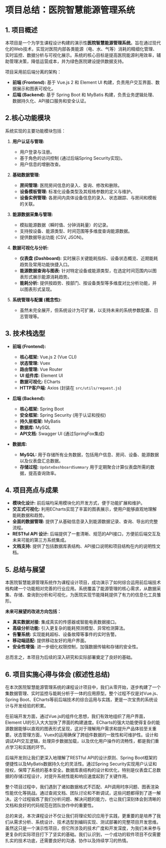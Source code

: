 # 项目总结：医院智慧能源管理系统

## 1. 项目概述

本项目是一个为学生课程设计构建的演示性**医院智慧能源管理系统**。旨在通过现代化的Web技术，实现对医院内部各类能源（电、水、气等）消耗的精细化管理、实时监控、数据分析与可视化展示。系统的核心目标是提高医院能源利用效率，辅助管理决策，降低运营成本，并为绿色医院建设提供数据支持。

项目采用前后端分离的架构：
*   **前端 (Frontend):** 基于 Vue.js 2 和 Element UI 构建，负责用户交互界面、数据展示和图表可视化。
*   **后端 (Backend):** 基于 Spring Boot 和 MyBatis 构建，负责业务逻辑处理、数据持久化、API接口服务和安全认证。

## 2.核心功能模块

系统实现的主要功能模块包括：

1.  **用户认证与管理:**
    *   用户登录与注册。
    *   基于角色的访问控制 (通过后端Spring Security实现)。
    *   用户信息的增删改查。

2.  **基础数据管理:**
    *   **房间管理:** 医院房间信息的录入、查询、修改和删除。
    *   **设备模板管理:** 标准化设备类型及其规格参数的定义与维护。
    *   **设备实例管理:** 各房间内具体设备信息的录入、状态跟踪、与房间和模板的关联。

3.  **能源数据采集与管理:**
    *   模拟能源数据（瞬时值、分钟消耗量）的记录。
    *   支持按设备、能源类型、时间范围等多维度查询能源数据。
    *   提供数据导出功能 (CSV, JSON)。

4.  **数据可视化与分析:**
    *   **仪表盘 (Dashboard):** 实时展示关键能耗指标、设备状态概览、近期能耗趋势及常用功能快捷入口。
    *   **能源数据查询与图表:** 针对特定设备或能源类型，在选定时间范围内以图表形式展示能源消耗趋势。
    *   **能耗分析:** 提供按趋势、按部门、按设备类型等多维度对比分析功能，并以图表形式呈现。

5.  **系统管理与配置 (概念性):**
    *   虽然未完全展开，但系统设计为可扩展，以支持未来的系统参数配置、日志管理等。

## 3. 技术栈选型

*   **前端 (Frontend):**
    *   **核心框架:** Vue.js 2 (Vue CLI)
    *   **状态管理:** Vuex
    *   **路由管理:** Vue Router
    *   **UI 组件库:** Element UI
    *   **数据可视化:** ECharts
    *   **HTTP客户端:** Axios (封装在 `src/utils/request.js`)

*   **后端 (Backend):**
    *   **核心框架:** Spring Boot
    *   **安全框架:** Spring Security (用于认证和授权)
    *   **持久层框架:** MyBatis
    *   **数据库:** MySQL
    *   **API文档:** Swagger UI (通过SpringFox集成)

*   **数据库:**
    *   **MySQL:** 用于存储所有业务数据，包括用户信息、房间、设备、能源数据以及仪表盘汇总数据。
    *   **存储过程:** `UpdateDashboardSummary` 用于定期聚合计算仪表盘所需的数据，提高查询效率。

## 4. 项目亮点与成果

*   **模块化设计:** 前后端均采用模块化的开发方式，便于功能扩展和维护。
*   **交互式可视化:** 利用ECharts实现了丰富的图表展示，使用户能够直观地理解能耗数据和趋势。
*   **全面的数据管理:** 提供了从基础信息录入到能源数据记录、查询、导出的完整流程。
*   **RESTful API 设计:** 后端提供了一套清晰、规范的API接口，方便前后端交互及未来可能的第三方系统集成。
*   **文档支持:** 提供了包括数据库表结构、API接口说明和项目结构在内的说明性文档。

## 5. 总结与展望

本医院智慧能源管理系统作为课程设计项目，成功演示了如何综合运用前后端技术栈构建一个功能相对完善的行业应用。系统覆盖了能源管理的核心需求，从数据采集、存储、查询到分析和可视化，为医院实现节能降耗提供了有力的信息化工具雏形。

**未来可展望的改进方向包括：**
*   **真实数据对接:** 集成真实的传感器或智能电表数据接口。
*   **高级分析功能:** 引入更复杂的能耗预测模型、异常检测算法。
*   **告警系统:** 实现能耗超标、设备故障等事件的实时告警。
*   **移动端适配:** 提供移动友好的用户界面。
*   **安全性增强:** 进一步细化权限控制，加强数据传输和存储的安全性。

总而言之，本项目为后续的深入研究和实际部署奠定了良好的基础。

## 6. 项目实施心得与体会 (叙述性总结)

在本次医院智慧能源管理系统的课程设计项目中，我们从零开始，逐步构建了一个集数据管理、实时监控与能耗分析于一体的应用原型。整个过程不仅是对Vue.js、Spring Boot、ECharts等前后端技术的综合运用与实践，更是一次宝贵的系统设计与开发经验的积累。

在前端开发方面，通过Vue.js的组件化思想，我们有效地组织了用户界面，Element UI的引入大大加快了界面的构建速度。ECharts的强大功能使得复杂的能源数据能够以直观的图表形式呈现，这对于理解用户需求和提升产品体验至关重要。状态管理方面，Vuex的运用确保了跨组件数据的一致性和可维护性。设计和调试API交互逻辑，处理异步数据加载，以及优化用户操作的流畅性，都是我们重点学习和实践的环节。

后端开发则让我们更深入地理解了RESTful API的设计原则、Spring Boot框架的便捷性以及MyBatis数据持久化的灵活性。通过Spring Security实现用户认证和授权，保障了系统的基本安全。数据库表结构的设计和优化，特别是仪表盘汇总数据的存储过程设计，对提升系统性能和响应速度起到了关键作用。

整个项目过程中，我们遇到了诸如数据格式不匹配、API调用时序问题、图表渲染性能优化等挑战。通过查阅文档、团队讨论和不断调试，这些问题都得到了逐一解决。这个过程锻炼了我们分析问题、解决问题的能力，也让我们深刻体会到清晰的文档和良好的代码规范在团队协作中的重要性。

总的来说，本次课程设计不仅让我们将理论知识应用于实践，更重要的是培养了我们从需求分析、系统设计、技术选型到编码实现、测试部署的完整项目开发思维。虽然这只是一个演示性项目，但它所涉及的技术广度和开发深度，为我们未来参与更复杂的实际项目打下了坚实的基础。我们认识到，一个成功的软件项目不仅需要扎实的技术功底，还需要良好的沟通、协作以及持续学习的热情。
